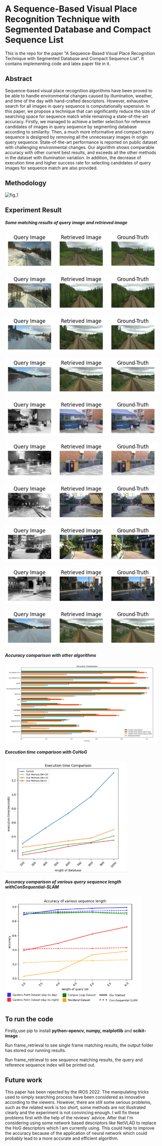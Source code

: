 # A Sequence-Based Visual Place Recognition Technique with Segmented Database and Compact Sequence List

This is the repo for the paper "A Sequence-Based Visual Place Recognition Technique with Segmented Database and Compact Sequence List". It contains implementing code and latex paper file in it. 

## Abstract

Sequence-based visual place recognition algorithms have been proved to be able to handle environmental changes caused by illumination, weather, and time of the day with hand-crafted descriptors. However, exhaustive search for all images in query sequence is computationally expensive. In this paper, we propose a technique that can significantly reduce the size of searching space for sequence match while remaining a state-of-the-art accuracy. Firstly, we managed to achieve a better selection for reference candidates of images in query sequence by segmenting database according to similarity. Then, a much more informative and compact query sequence is designed by removing all the unnecessary images in origin query sequence. State-of-the-art performance is reported on public dataset with challenging environmental changes. Our algorithm shows comparable accuracy with other current best results, and exceeds all the other methods in the dataset with illumination variation. In addition, the decrease of execution time and higher success rate for selecting candidates of query images for sequence match are also provided.

## Methodology

![fig_1](D:\GitHub\Sequence-Based-VPR\pictures\fig_1.png)

## Experiment Result

##### Some matching results of query image and retrieved image

![1](.\pictures\1.jpg)

![2](.\pictures\2.jpg)

![4](.\pictures\4.jpg)

![5](.\pictures\5.jpg)



![9](.\pictures\9.jpg)

![10](.\pictures\10.jpg)

![11](.\pictures\11.jpg)

![7](.\pictures\7.jpg)

![8](.\pictures\8.jpg)

![6](.\pictures\6.jpg)

##### Accuracy comparison with other algorithms

<img src=".\pictures\fig_2.png" alt="fig_2" style="zoom: 50%;" />

##### Execution time comparison with CoHoG

<img src=".\pictures\fig_3.png" alt="fig_3" style="zoom: 67%;" />

##### Accuracy comparison of various query sequence length withConSequential-SLAM

<img src=".\pictures\fig_4.png" alt="fig_4" style="zoom:67%;" />

## To run the code

 Firstly,use pip to install **python-opencv, numpy, matplotlib** and **scikit-image** .

Run frame_retrieval to see single frame matching results, the output folder has stored our running results.

Run frame_retrieval to see sequence matching results, the query and reference sequence index will be printed out.

## Future work

This paper has been rejected by the IROS 2022. The manipulating tricks  used to simply searching process have been considered as innovative according to the viewers. However, there are still some serious problems, such as the related work is too short, some methods are not illustrated clearly and the experiment is not convincing enough. I will fix these problems first with the help of the reviews' advice. After that I'm considering using some network based descriptors like NetVLAD to replace the HoG descriptors which I am currently using. This could help to improve the accuracy because of the application of neural network which could probably lead to a more accurate and efficient algorithm. 

 

